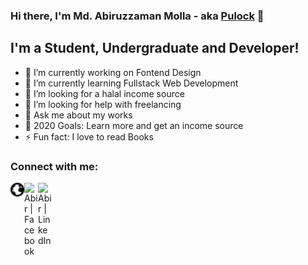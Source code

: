 

<!--
**asliabir/asliabir** is a ✨ _special_ ✨ repository because its `README.md` (this file) appears on your GitHub profile.

Here are some ideas to get you started:

- 🔭 I’m currently working on ...
- 🌱 I’m currently learning ...
- 👯 I’m looking to collaborate on ...
- 🤔 I’m looking for help with ...
- 💬 Ask me about ...
- 📫 How to reach me: ...
- 😄 Pronouns: ...
- ⚡ Fun fact: ...
-->
### Hi there, I'm Md. Abiruzzaman Molla - aka [Pulock](http://abiruzzaman.me) 👋

## I'm a Student, Undergraduate and Developer!

- 🔭 I’m currently working on Fontend Design
- 🌱 I’m currently learning Fullstack Web Development
- 👯 I’m looking for a halal income source
- 🤔 I’m looking for help with freelancing
- 💬 Ask me about my works
- 🥅 2020 Goals: Learn more and get an income source
- ⚡ Fun fact: I love to read Books

### Connect with me:

[<img align="left" alt="Abir" width="22px" src="https://raw.githubusercontent.com/iconic/open-iconic/master/svg/globe.svg" />](http://abiruzzaman.me)
[<img align="left" alt="Abir | Facebook" width="22px" src="https://cdn.jsdelivr.net/npm/simple-icons@3.4.0/icons/facebook.svg" />](http://fb.me/asliabir)
[<img align="left" alt="Abir | LinkedIn" width="22px" src="https://cdn.jsdelivr.net/npm/simple-icons@v3/icons/linkedin.svg" />](https://www.linkedin.com/in/asliabir)
